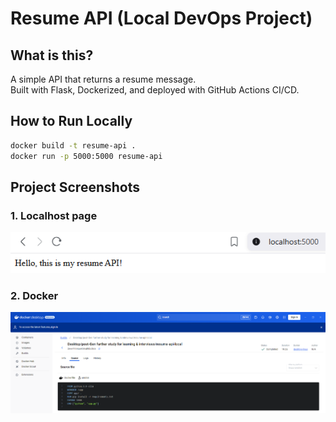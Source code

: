 # Resume API (Local DevOps Project)

## What is this?

A simple API that returns a resume message.  
Built with Flask, Dockerized, and deployed with GitHub Actions CI/CD.

## How to Run Locally

```bash
docker build -t resume-api .
docker run -p 5000:5000 resume-api
```

## Project Screenshots

### 1. Localhost page
![Localhost page](images/localhost-success.png)

### 2. Docker
![Docker](images/Docker-success-page-proof.png)
